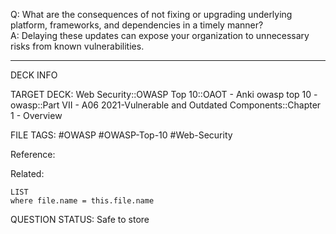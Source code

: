 Q: What are the consequences of not fixing or upgrading underlying platform, frameworks, and dependencies in a timely manner?  
A: Delaying these updates can expose your organization to unnecessary risks from known vulnerabilities.
<!--ID: 1697070651738-->

---

DECK INFO

TARGET DECK: Web Security::OWASP Top 10::OAOT - Anki owasp top 10 - owasp::Part VII - A06 2021-Vulnerable and Outdated Components::Chapter 1 - Overview

FILE TAGS: #OWASP #OWASP-Top-10 #Web-Security

Reference:

Related:

```dataview
LIST
where file.name = this.file.name
```

QUESTION STATUS: Safe to store